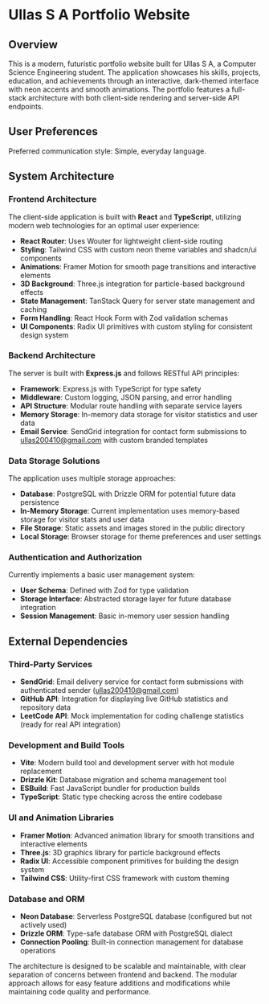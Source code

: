 # Ullas S A Portfolio Website

## Overview

This is a modern, futuristic portfolio website built for Ullas S A, a Computer Science Engineering student. The application showcases his skills, projects, education, and achievements through an interactive, dark-themed interface with neon accents and smooth animations. The portfolio features a full-stack architecture with both client-side rendering and server-side API endpoints.

## User Preferences

Preferred communication style: Simple, everyday language.

## System Architecture

### Frontend Architecture

The client-side application is built with **React** and **TypeScript**, utilizing modern web technologies for an optimal user experience:

- **React Router**: Uses Wouter for lightweight client-side routing
- **Styling**: Tailwind CSS with custom neon theme variables and shadcn/ui components
- **Animations**: Framer Motion for smooth page transitions and interactive elements
- **3D Background**: Three.js integration for particle-based background effects
- **State Management**: TanStack Query for server state management and caching
- **Form Handling**: React Hook Form with Zod validation schemas
- **UI Components**: Radix UI primitives with custom styling for consistent design system

### Backend Architecture

The server is built with **Express.js** and follows RESTful API principles:

- **Framework**: Express.js with TypeScript for type safety
- **Middleware**: Custom logging, JSON parsing, and error handling
- **API Structure**: Modular route handling with separate service layers
- **Memory Storage**: In-memory data storage for visitor statistics and user data
- **Email Service**: SendGrid integration for contact form submissions to ullas200410@gmail.com with custom branded templates

### Data Storage Solutions

The application uses multiple storage approaches:

- **Database**: PostgreSQL with Drizzle ORM for potential future data persistence
- **In-Memory Storage**: Current implementation uses memory-based storage for visitor stats and user data
- **File Storage**: Static assets and images stored in the public directory
- **Local Storage**: Browser storage for theme preferences and user settings

### Authentication and Authorization

Currently implements a basic user management system:

- **User Schema**: Defined with Zod for type validation
- **Storage Interface**: Abstracted storage layer for future database integration
- **Session Management**: Basic in-memory user session handling

## External Dependencies

### Third-Party Services

- **SendGrid**: Email delivery service for contact form submissions with authenticated sender (ullas200410@gmail.com)
- **GitHub API**: Integration for displaying live GitHub statistics and repository data
- **LeetCode API**: Mock implementation for coding challenge statistics (ready for real API integration)

### Development and Build Tools

- **Vite**: Modern build tool and development server with hot module replacement
- **Drizzle Kit**: Database migration and schema management tool
- **ESBuild**: Fast JavaScript bundler for production builds
- **TypeScript**: Static type checking across the entire codebase

### UI and Animation Libraries

- **Framer Motion**: Advanced animation library for smooth transitions and interactive elements
- **Three.js**: 3D graphics library for particle background effects
- **Radix UI**: Accessible component primitives for building the design system
- **Tailwind CSS**: Utility-first CSS framework with custom theming

### Database and ORM

- **Neon Database**: Serverless PostgreSQL database (configured but not actively used)
- **Drizzle ORM**: Type-safe database ORM with PostgreSQL dialect
- **Connection Pooling**: Built-in connection management for database operations

The architecture is designed to be scalable and maintainable, with clear separation of concerns between frontend and backend. The modular approach allows for easy feature additions and modifications while maintaining code quality and performance.